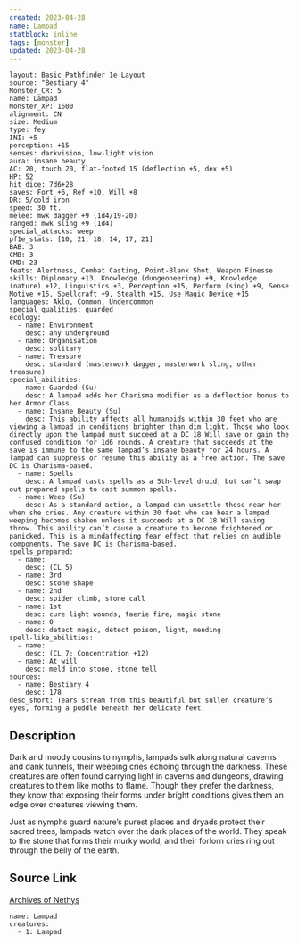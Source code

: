 ```yaml
---
created: 2023-04-28
name: Lampad
statblock: inline
tags: [monster]
updated: 2023-04-28
---
```

```statblock
layout: Basic Pathfinder 1e Layout
source: "Bestiary 4"
Monster_CR: 5
name: Lampad
Monster_XP: 1600
alignment: CN
size: Medium
type: fey
INI: +5
perception: +15
senses: darkvision, low-light vision
aura: insane beauty
AC: 20, touch 20, flat-footed 15 (deflection +5, dex +5)
HP: 52
hit_dice: 7d6+28
saves: Fort +6, Ref +10, Will +8
DR: 5/cold iron
speed: 30 ft.
melee: mwk dagger +9 (1d4/19-20)
ranged: mwk sling +9 (1d4)
special_attacks: weep
pf1e_stats: [10, 21, 18, 14, 17, 21]
BAB: 3
CMB: 3
CMD: 23
feats: Alertness, Combat Casting, Point-Blank Shot, Weapon Finesse
skills: Diplomacy +13, Knowledge (dungeoneering) +9, Knowledge (nature) +12, Linguistics +3, Perception +15, Perform (sing) +9, Sense Motive +15, Spellcraft +9, Stealth +15, Use Magic Device +15
languages: Aklo, Common, Undercommon
special_qualities: guarded
ecology:
  - name: Environment
    desc: any underground
  - name: Organisation
    desc: solitary
  - name: Treasure
    desc: standard (masterwork dagger, masterwork sling, other treasure)
special_abilities:
  - name: Guarded (Su)
    desc: A lampad adds her Charisma modifier as a deflection bonus to her Armor Class.
  - name: Insane Beauty (Su)
    desc: This ability affects all humanoids within 30 feet who are viewing a lampad in conditions brighter than dim light. Those who look directly upon the lampad must succeed at a DC 18 Will save or gain the confused condition for 1d6 rounds. A creature that succeeds at the save is immune to the same lampad’s insane beauty for 24 hours. A lampad can suppress or resume this ability as a free action. The save DC is Charisma-based.
  - name: Spells
    desc: A lampad casts spells as a 5th-level druid, but can’t swap out prepared spells to cast summon spells.
  - name: Weep (Su)
    desc: As a standard action, a lampad can unsettle those near her when she cries. Any creature within 30 feet who can hear a lampad weeping becomes shaken unless it succeeds at a DC 18 Will saving throw. This ability can’t cause a creature to become frightened or panicked. This is a mindaffecting fear effect that relies on audible components. The save DC is Charisma-based.
spells_prepared:
  - name:
    desc: (CL 5)
  - name: 3rd
    desc: stone shape
  - name: 2nd
    desc: spider climb, stone call
  - name: 1st
    desc: cure light wounds, faerie fire, magic stone
  - name: 0
    desc: detect magic, detect poison, light, mending
spell-like_abilities:
  - name:
    desc: (CL 7; Concentration +12)
  - name: At will
    desc: meld into stone, stone tell
sources:
  - name: Bestiary 4
    desc: 178
desc_short: Tears stream from this beautiful but sullen creature’s eyes, forming a puddle beneath her delicate feet.
```
## Description
Dark and moody cousins to nymphs, lampads sulk along natural caverns and dank tunnels, their weeping cries echoing through the darkness. These creatures are often found carrying light in caverns and dungeons, drawing creatures to them like moths to flame. Though they prefer the darkness, they know that exposing their forms under bright conditions gives them an edge over creatures viewing them.

Just as nymphs guard nature’s purest places and dryads protect their sacred trees, lampads watch over the dark places of the world. They speak to the stone that forms their murky world, and their forlorn cries ring out through the belly of the earth.
## Source Link
[Archives of Nethys](https://aonprd.com/MonsterDisplay.aspx?ItemName=Lampad)
```encounter-table
name: Lampad
creatures:
  - 1: Lampad
```
